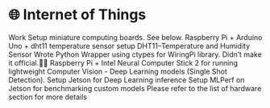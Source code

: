 # **🌐 Internet of Things**

Work
Setup miniature computing boards. See below.
Raspberry Pi + Arduino Uno + dht11 temperature sensor setup DHT11–Temperature and Humidity Sensor
Wrote Python Wrapper using ctypes for WiringPi library. Didn’t make it official.🤦🏻
Raspberry Pi + Intel Neural Computer Stick 2 for running lightweight Computer Vision - Deep Learning models (Single Shot Detection).
Setup Jetson for Deep Learning inference
Setup MLPerf on Jetson for benchmarking custom models
Please refer to the list of hardware section for more details